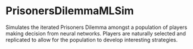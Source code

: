 # PrisonersDilemmaMLSim
Simulates the iterated Prisoners Dilemma amongst a population of players making decision from neural networks. Players are naturally selected and replicated to allow for the population to develop interesting strategies.
